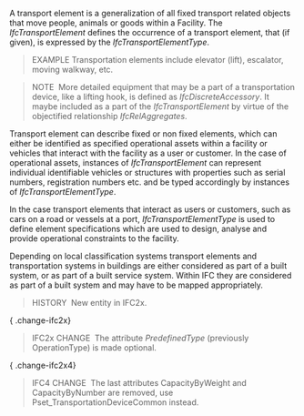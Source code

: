 A transport element is a generalization of all fixed transport related objects that move people, animals or goods within a Facility. The _IfcTransportElement_ defines the occurrence of a transport element, that (if given), is expressed by the _IfcTransportElementType_.

> EXAMPLE Transportation elements include elevator (lift), escalator, moving walkway, etc.  

> NOTE&nbsp; More detailed equipment that may be a part of a transportation device, like a lifting hook, is defined as _IfcDiscreteAccessory_. It maybe included as a part of the _IfcTransportElement_ by virtue of the objectified relationship _IfcRelAggregates_.  

Transport element can describe fixed or non fixed elements, which can either be identified as specified operational assets within a facility or vehicles that interact with the facility as a user or customer. 
In the case of operational assets, instances of _IfcTransportElement_ can represent individual identifiable vehicles or structures with properties such as serial numbers, registration numbers etc. and be typed accordingly by instances of _IfcTransportElementType_.  

In the case transport elements that interact as users or customers, such as cars on a road or vessels at a port, _IfcTransportElementType_ is used to define element specifications which are used to design, analyse and provide operational constraints to the facility. 

Depending on local classification systems transport elements and transportation systems in buildings are either considered as part of a built system, or as part of a built service system. Within IFC they are considered as part of a built system and may have to be mapped appropriately.

> HISTORY&nbsp; New entity in IFC2x.

{ .change-ifc2x}
> IFC2x CHANGE&nbsp; The attribute _PredefinedType_ (previously OperationType) is made optional.

{ .change-ifc2x4}
> IFC4 CHANGE&nbsp; The last attributes CapacityByWeight and CapacityByNumber are removed, use Pset_TransportationDeviceCommon instead.
